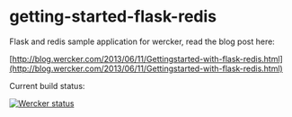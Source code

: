 getting-started-flask-redis
===========================

Flask and redis sample application for wercker, read the blog post here:

[http://blog.wercker.com/2013/06/11/Gettingstarted-with-flask-redis.html](http://blog.wercker.com/2013/06/11/Gettingstarted-with-flask-redis.html)

Current build status:

[![Wercker status](https://app.wercker.com/status/ee0b97bc30bf461345e1678d1bdf3b9b/m)](https://app.wercker.com/project/bykey/ee0b97bc30bf461345e1678d1bdf3b9b)
